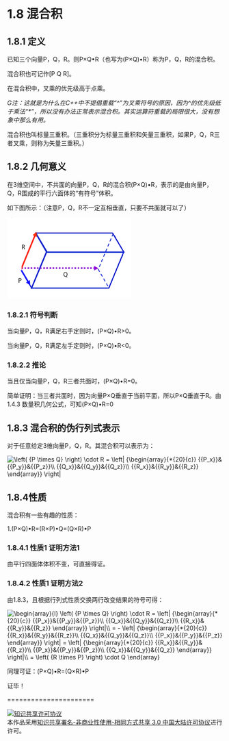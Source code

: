 # 1.8 混合积

## 1.8.1 定义
已知三个向量P，Q，R。则P×Q•R（也写为(P×Q)•R）称为P，Q，R的混合积。

混合积也可记作[P Q R]。

在混合积中，叉乘的优先级高于点乘。

*G注：这就是为什么在C++中不提倡重载“^”为叉乘符号的原因，因为^的优先级低于乘法“\*”，所以没有办法正常表示混合积。其实运算符重载的局限很大，没有想象中那么有用。*

混合积也叫标量三重积。（三重积分为标量三重积和矢量三重积，如果P，Q，R三者叉乘，则称为矢量三重积。）

## 1.8.2 几何意义

在3维空间中，不共面的向量P，Q，R的混合积(P×Q)•R，表示的是由向量P，Q，R围成的平行六面体的“有符号”体积。

如下图所示：（注意P，Q，R不一定互相垂直，只要不共面就可以了）

![替代文本](pic/1-8-1.png "1-8-1.png")

### 1.8.2.1 符号判断

当向量P，Q，R满足右手定则时，(P×Q)•R>0。

当向量P，Q，R满足左手定则时，(P×Q)•R<0。

### 1.8.2.2 推论

当且仅当向量P，Q，R三者共面时，(P×Q)•R=0。

简单证明：当三者共面时，因为向量P×Q垂直于当前平面，所以P×Q垂直于R。由1.4.3 数量积几何公式，可知(P×Q)•R=0

## 1.8.3 混合积的伪行列式表示

对于任意给定3维向量P，Q，R。其混合积可以表示为：

<img src="https://latex.codecogs.com/gif.latex?\left(&space;{P&space;\times&space;Q}&space;\right)&space;\cdot&space;R&space;=&space;\left|&space;{\begin{array}{*{20}{c}}&space;{{P_x}}&{{P_y}}&{{P_z}}\\&space;{{Q_x}}&{{Q_y}}&{{Q_z}}\\&space;{{R_x}}&{{R_y}}&{{R_z}}&space;\end{array}}&space;\right|" title="\left( {P \times Q} \right) \cdot R = \left| {\begin{array}{*{20}{c}} {{P_x}}&{{P_y}}&{{P_z}}\\ {{Q_x}}&{{Q_y}}&{{Q_z}}\\ {{R_x}}&{{R_y}}&{{R_z}} \end{array}} \right|" />

## 1.8.4性质
混合积有一些有趣的性质：

1.(P×Q)•R=(R×P)•Q=(Q×R)•P

### 1.8.4.1 性质1 证明方法1

由平行四面体体积不变，可直接得证。

### 1.8.4.2 性质1 证明方法2

由1.8.3，且根据行列式性质交换两行改变结果的符号可得：

<img src="https://latex.codecogs.com/gif.latex?\begin{array}{l}&space;\left(&space;{P&space;\times&space;Q}&space;\right)&space;\cdot&space;R&space;=&space;\left|&space;{\begin{array}{*{20}{c}}&space;{{P_x}}&{{P_y}}&{{P_z}}\\&space;{{Q_x}}&{{Q_y}}&{{Q_z}}\\&space;{{R_x}}&{{R_y}}&{{R_z}}&space;\end{array}}&space;\right|\\&space;=&space;-&space;\left|&space;{\begin{array}{*{20}{c}}&space;{{R_x}}&{{R_y}}&{{R_z}}\\&space;{{Q_x}}&{{Q_y}}&{{Q_z}}\\&space;{{P_x}}&{{P_y}}&{{P_z}}&space;\end{array}}&space;\right|&space;=&space;\left|&space;{\begin{array}{*{20}{c}}&space;{{R_x}}&{{R_y}}&{{R_z}}\\&space;{{P_x}}&{{P_y}}&{{P_z}}\\&space;{{Q_x}}&{{Q_y}}&{{Q_z}}&space;\end{array}}&space;\right|\\&space;=&space;\left(&space;{R&space;\times&space;P}&space;\right)&space;\cdot&space;Q&space;\end{array}" title="\begin{array}{l} \left( {P \times Q} \right) \cdot R = \left| {\begin{array}{*{20}{c}} {{P_x}}&{{P_y}}&{{P_z}}\\ {{Q_x}}&{{Q_y}}&{{Q_z}}\\ {{R_x}}&{{R_y}}&{{R_z}} \end{array}} \right|\\ = - \left| {\begin{array}{*{20}{c}} {{R_x}}&{{R_y}}&{{R_z}}\\ {{Q_x}}&{{Q_y}}&{{Q_z}}\\ {{P_x}}&{{P_y}}&{{P_z}} \end{array}} \right| = \left| {\begin{array}{*{20}{c}} {{R_x}}&{{R_y}}&{{R_z}}\\ {{P_x}}&{{P_y}}&{{P_z}}\\ {{Q_x}}&{{Q_y}}&{{Q_z}} \end{array}} \right|\\ = \left( {R \times P} \right) \cdot Q \end{array}" />

同理可证：(P×Q)•R=(Q×R)•P

证毕！

======================

<a rel="license" href="http://creativecommons.org/licenses/by-nc-sa/3.0/cn/"><img alt="知识共享许可协议" style="border-width:0" src="https://i.creativecommons.org/l/by-nc-sa/3.0/cn/88x31.png" /></a><br />本作品采用<a rel="license" href="http://creativecommons.org/licenses/by-nc-sa/3.0/cn/">知识共享署名-非商业性使用-相同方式共享 3.0 中国大陆许可协议</a>进行许可。
